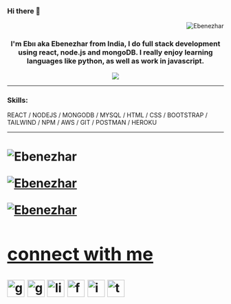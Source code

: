 ### Hi there 👋 
<p align="right"> <img src="https://komarev.com/ghpvc/?username=Ebenezhar&label=Profile%20views&color=0e75b6&style=flat" alt="Ebenezhar" /> </p>

<h3 align="center">I'm Ebıı aka Ebenezhar from India, I do full stack development using react, node.js and mongoDB. I really enjoy learning languages like python, as well as work in javascript. </h3> 
<div align="center"><img align="center" object-fit: "cover"; src="https://wallpapercave.com/dwp1x/wp8903914.jpg"/></div>
<hr>
<h3>Skills: </h3>
<!-- <p align="left"> <a href="https://developer.mozilla.org/en-US/docs/Web/JavaScript" target="_blank" rel="noreferrer"> <img src="https://raw.githubusercontent.com/devicons/devicon/master/icons/javascript/javascript-original.svg" alt="javascript" width="40" height="40"/> </a> <a href="https://reactjs.org/" target="_blank" rel="noreferrer"> <img src="https://raw.githubusercontent.com/devicons/devicon/master/icons/react/react-original-wordmark.svg" alt="react" width="40" height="40"/> </a> <a href="https://redux.js.org" target="_blank" rel="noreferrer"> <img src="https://raw.githubusercontent.com/devicons/devicon/master/icons/redux/redux-original.svg" alt="redux" width="40" height="40"/> </a> <a href="https://nodejs.org/en/" target="_blank" rel="noreferrer"> <img src="https://raw.githubusercontent.com/devicons/devicon/master/icons/nodejs/nodejs-plain-wordmark.svg" alt="javascript" width="40" height="40"/> </a>  <a href="https://www.mongodb.com/" target="_blank" rel="noreferrer"> <img src="https://raw.githubusercontent.com/devicons/devicon/master/icons/mongodb/mongodb-original-wordmark.svg" alt="mongodb" width="40" height="40"/> </a> <a href="https://www.mysql.com/" target="_blank" rel="noreferrer"> <img src="https://raw.githubusercontent.com/devicons/devicon/master/icons/mysql/mysql-original-wordmark.svg" alt="mysql" width="40" height="40"/> </a> <a href="https://www.w3.org/html/" target="_blank" rel="noreferrer"> <img src="https://raw.githubusercontent.com/devicons/devicon/master/icons/html5/html5-original-wordmark.svg" alt="html5" width="40" height="40"/> </a> <a href="https://www.w3schools.com/css/" target="_blank" rel="noreferrer"> <img src="https://raw.githubusercontent.com/devicons/devicon/master/icons/css3/css3-original-wordmark.svg" alt="css3" width="40" height="40"/> </a>  <a href="https://getbootstrap.com" target="_blank" rel="noreferrer"> <img src="https://raw.githubusercontent.com/devicons/devicon/master/icons/bootstrap/bootstrap-plain-wordmark.svg" alt="bootstrap" width="40" height="40"/> </a> <a href="https://tailwindcss.com/" target="_blank" rel="noreferrer"> <img src="https://www.vectorlogo.zone/logos/tailwindcss/tailwindcss-icon.svg" alt="tailwind" width="40" height="40"/> </a> <a href="https://www.chartjs.org" target="_blank" rel="noreferrer"> <img src="https://www.chartjs.org/media/logo-title.svg" alt="chartjs" width="40" height="40"/> </a> <a href="https://heroku.com" target="_blank" rel="noreferrer"> <img src="https://www.vectorlogo.zone/logos/heroku/heroku-icon.svg" alt="heroku" width="40" height="40"/> </a> <a href="https://postman.com" target="_blank" rel="noreferrer"> <img src="https://www.vectorlogo.zone/logos/getpostman/getpostman-icon.svg" alt="postman" width="40" height="40"/> </a>  </p>
 -->
REACT / NODEJS / MONGODB / MYSQL / HTML / CSS / BOOTSTRAP / TAILWIND / NPM / AWS / GIT / POSTMAN / HEROKU 
<hr>
<h1/>

<p><img  src="https://github-readme-stats.vercel.app/api/top-langs?username=Ebenezhar&show_icons=true&locale=en&layout=compact" alt="Ebenezhar" /></p>
<p align="center"> <a href="https://github.com/ryo-ma/github-profile-trophy"> </p> 
<p><img src="https://github-readme-stats.vercel.app/api?username=Ebenezhar&show_icons=true&locale=en" alt="Ebenezhar" /></p>
<p><img align="center" src="https://github-readme-streak-stats.herokuapp.com/?user=Ebenezhar" alt="Ebenezhar" /></p>

<h2>connect with me</h2>

[<img src='https://cdn.jsdelivr.net/npm/simple-icons@3.0.1/icons/gmail.svg' alt='gmail' height='40'>](ebenezharselvakumar@gmail.com) [<img src='https://cdn.jsdelivr.net/npm/simple-icons@3.0.1/icons/github.svg' target="_blank" alt='github' height='40'>](https://github.com/Ebenezhar)  [<img src='https://cdn.jsdelivr.net/npm/simple-icons@3.0.1/icons/linkedin.svg' alt='linkedin' height='40'>](https://www.linkedin.com/in/ebenezhar-selvakumar-059559136//)  [<img src='https://cdn.jsdelivr.net/npm/simple-icons@3.0.1/icons/facebook.svg' alt='facebook' height='40'>](https://www.facebook.com/ebenezhar.kumar)  [<img src='https://cdn.jsdelivr.net/npm/simple-icons@3.0.1/icons/instagram.svg' alt='instagram' height='40'>](https://www.instagram.com/ebenezhar//)  [<img src='https://cdn.jsdelivr.net/npm/simple-icons@3.0.1/icons/twitter.svg' alt='twitter' height='40'>](https://twitter.com/ebenezhar) 
